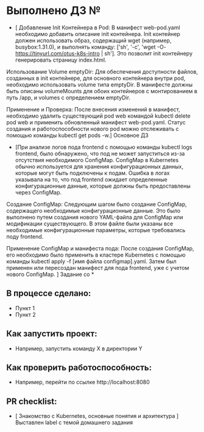 # Выполнено ДЗ №

 - [ Добавление Init Контейнера в Pod: В манифест web-pod.yaml необходимо добавить описание init контейнера. Init контейнер должен использовать образ, содержащий wget (например, busybox:1.31.0), и выполнять команду: ['sh', '-c', 'wget -O- https://tinyurl.com/otus-k8s-intro | sh']. Это позволит init контейнеру генерировать страницу index.html.

Использование Volume emptyDir: Для обеспечения доступности файлов, созданных в init контейнере, для основного контейнера внутри pod, необходимо использовать volume типа emptyDir. В манифесте должны быть описаны volumeMounts для обоих контейнеров с монтированием в путь /app, и volumes с определением emptyDir.

Применение и Проверка: После внесения изменений в манифест, необходимо удалить существующий pod web командой kubectl delete pod web и применить обновленный манифест web-pod.yaml. Статус создания и работоспособности нового pod можно отслеживать с помощью команды kubectl get pods -w.] Основное ДЗ

 - [При анализе логов пода frontend с помощью команды kubectl logs frontend, было обнаружено, что под не может запуститься из-за отсутствия необходимого ConfigMap. ConfigMap в Kubernetes обычно используется для хранения конфигурационных данных, которые могут быть подключены к подам. Ошибка в логах указывала на то, что под frontend ожидает определенные конфигурационные данные, которые должны быть предоставлены через ConfigMap.

Создание ConfigMap: Следующим шагом было создание ConfigMap, содержащего необходимые конфигурационные данные. Это было выполнено путем создания нового YAML-файла для ConfigMap или модификации существующего. В этом файле были указаны все необходимые конфигурационные параметры, которые требовались поду frontend.

Применение ConfigMap и манифеста пода: После создания ConfigMap, его необходимо было применить в кластере Kubernetes с помощью команды kubectl apply -f [имя файла configmap].yaml. Затем был применен или пересоздан манифест для пода frontend, уже с учетом нового ConfigMap. ] Задание со *

## В процессе сделано:
 - Пункт 1
 - Пункт 2

## Как запустить проект:
 - Например, запустить команду X в директории Y

## Как проверить работоспособность:
 - Например, перейти по ссылке http://localhost:8080

## PR checklist:
 - [ Знакомство с Kubernetes, основные понятия и архитектура ] Выставлен label с темой домашнего задания
